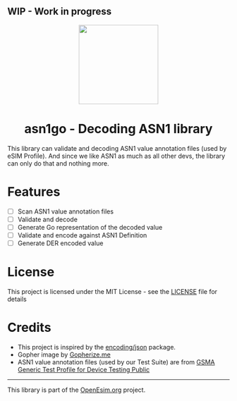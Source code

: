 ## WIP - Work in progress
<p align="center">
<img height="180px" src="https://user-images.githubusercontent.com/25115243/221076357-e03020ae-463d-4c32-8c94-8db6afc2a6af.png" />
<h1 align="center">asn1go - Decoding ASN1 library</h1>
</p>

This library can validate and decoding ASN1 value annotation files (used by eSIM Profile).
And since we like ASN1 as much as all other devs, the library can only do that and nothing more.

# Features
- [ ] Scan ASN1 value annotation files
- [ ] Validate and decode
- [ ] Generate Go representation of the decoded value
- [ ] Validate and encode against ASN1 Definition
- [ ] Generate DER encoded value

# License
This project is licensed under the MIT License - see the [LICENSE](LICENSE) file for details

# Credits
- This project is inspired by the [encoding/json](https://golang.org/pkg/encoding/json/) package.
- Gopher image by [Gopherize.me](https://gopherize.me/)
- ASN1 value annotation files (used by our Test Suite) are from [GSMA Generic Test Profile for Device Testing Public](https://github.com/GSMATerminals/Generic-eUICC-Test-Profile-for-Device-Testing-Public)

----

This library is part of the [OpenEsim.org](https://opensesim.org) project.